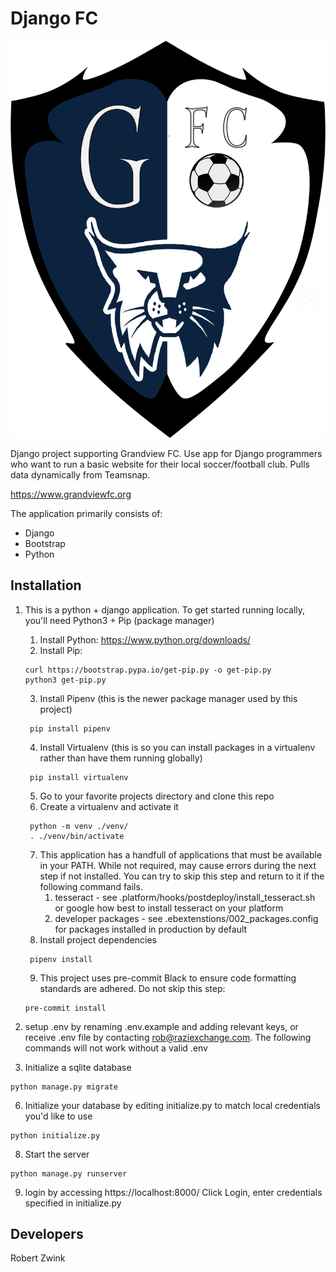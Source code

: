 # Django FC
![Django FC - Grandview FC Logo](web/static/web/images/grandview_fc_crest.png "Grandview FC")

Django project supporting Grandview FC. Use app for Django programmers who want to run a basic website for their local soccer/football club. Pulls data dynamically from Teamsnap.

https://www.grandviewfc.org

The application primarily consists of:
* Django
* Bootstrap
* Python



## Installation
1. This is a python + django application.  To get started running locally, you'll need Python3 + Pip (package manager)
   1. Install Python: https://www.python.org/downloads/
   2. Install Pip:
    ```commandline
    curl https://bootstrap.pypa.io/get-pip.py -o get-pip.py
    python3 get-pip.py
    ```
   3. Install Pipenv (this is the newer package manager used by this project)
   ```commandline
    pip install pipenv
   ```
   4. Install Virtualenv (this is so you can install packages in a virtualenv rather than have them running globally)
   ```commandline
    pip install virtualenv
   ```
   5. Go to your favorite projects directory and clone this repo
   6. Create a virtualenv and activate it
   ```commandline
    python -m venv ./venv/
    . ./venv/bin/activate
   ```
   7. This application has a handfull of applications that must be available in your PATH.  While not required,
may cause errors during the next step if not installed.  You can try to skip this step and return to it if the following command fails.
      1. tesseract - see .platform/hooks/postdeploy/install_tesseract.sh or google how best to install tesseract on your platform
      2. developer packages - see .ebextenstions/002_packages.config for packages installed in production by default
   8. Install project dependencies
   ```commandline
    pipenv install
   ```
   9. This project uses pre-commit Black to ensure code formatting standards are adhered.  Do not skip this step:
    ```commandline
    pre-commit install
    ```

2. setup .env by renaming .env.example and adding relevant keys, or receive .env file by
contacting rob@raziexchange.com.  The following commands will not work without a valid .env

3. Initialize a sqlite database
```commandline
python manage.py migrate
```
6. Initialize your database by editing initialize.py to match local credentials you'd like to use
```commandline
python initialize.py
```

8. Start the server
```commandline
python manage.py runserver
```
9. login by accessing https://localhost:8000/    Click Login, enter credentials specified in initialize.py


## Developers
Robert Zwink

